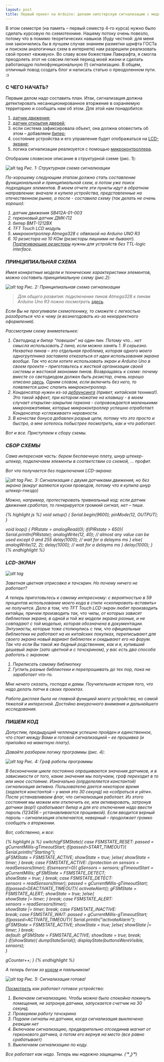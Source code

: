 ```yaml
---
layout: post
title: Первый проект на Arduino: делаем хипстерскую сигнализацию с модным интефейсом
---
```


В этом семестре (на память – первый семестр 4-го курса)  нужно было сделать курсовую по схемотехнике. Нашему потоку очень повезло, потому что в помимо теоретических навыков (буду честной: для меня они закончились бы в лучшем случае знанием разметки шрифта ГОСТа и поиском аналогичных схем в интернете) нам разрешили реализовать свой проект «вживую». 
Во славу всем божествам Лавкрафта, я смогла преодолеть этот не совсем легкий период моей жизни и сделать работающую полнофункциональную (!) сигнализацию. В общем, отличный повод создать блог и написать статью о преодоленном пути. :з

### С ЧЕГО НАЧАТЬ?

Первым делом надо составить план. Итак, сигнализация должна детектировать несанкционированное вторжение в охраняемую территорию  и сообщать нам об этом. Для этой нам понадобится:

1. [датчик движения](https://ru.wikipedia.org/wiki/%D0%94%D0%B0%D1%82%D1%87%D0%B8%D0%BA_%D0%B4%D0%B2%D0%B8%D0%B6%D0%B5%D0%BD%D0%B8%D1%8F);
2. [датчик открытия дверей](https://ru.wikipedia.org/wiki/%D0%93%D0%B5%D1%80%D0%BA%D0%BE%D0%BD);
3. если система зафиксировала объект, она должна оповестить об этом – добавляем [бипер](https://en.wikipedia.org/wiki/Buzzer); 
4. cостояние устройства и его управление будет отображаться на [LCD-экране](http://wiki.amperka.ru/%D1%81%D1%85%D0%B5%D0%BC%D1%8B-%D0%BF%D0%BE%D0%B4%D0%BA%D0%BB%D1%8E%D1%87%D0%B5%D0%BD%D0%B8%D1%8F:%D0%BF%D0%BE%D0%B4%D0%BA%D0%BB%D1%8E%D1%87%D0%B5%D0%BD%D0%B8%D0%B5-%D1%82%D0%B5%D0%BA%D1%81%D1%82%D0%BE%D0%B2%D0%BE%D0%B3%D0%BE-%D1%8D%D0%BA%D1%80%D0%B0%D0%BD%D0%B0);
5. логика сигнализации реализуется с помощью [микроконтроллера](http://habrahabr.ru/search/?q=[%D0%BC%D0%B8%D0%BA%D1%80%D0%BE%D0%BA%D0%BE%D0%BD%D1%82%D1%80%D0%BE%D0%BB%D0%BB%D0%B5%D1%80%D1%8B]&target_type=posts).

Отобразим словесное описание в структурной схеме (рис. 1):

![alt tag](https://raw.githubusercontent.com/KristinaEtc/KristinaEtc.github.io/master/schemes/1pr.png)
<em>Pис. 1: Структурная схема сигнализации<em>

По-хорошему следующим этапом должно стать составление функциональной и принципиальной схем,  а потом уже поиск подходящих элементов.  В моем отчете эти пункты идут в обратном направлении: вначале я купила устройства, представленные на отечественном рынке, а после - составила схему (так делать не очень хорошо): 

1. датчик движения SB412A-01-003
2. герконовый датчик ДМК-П2 
3. бипер BMT-1212BX 
4. TFT Touch LCD модуль
5. микроконтроллер Atmega328 с обвязкой на Arduino UNO R3
6. 10 резистора на 10 КОм (резисторы лишними не бывают). [Подтягивающие резисторы](https://ru.wikipedia.org/wiki/%D0%9F%D0%BE%D0%B4%D1%82%D1%8F%D0%B3%D0%B8%D0%B2%D0%B0%D1%8E%D1%89%D0%B8%D0%B9_%D1%80%D0%B5%D0%B7%D0%B8%D1%81%D1%82%D0%BE%D1%80) нужны для устройств без TTL-logic interface.

### ПРИНЦИПИАЛЬНАЯ СХЕМА

Имея конкретные модели и технические характеристики элементов, можно составить принципиальную схему (рис.2):

![alt tag](https://raw.githubusercontent.com/KristinaEtc/KristinaEtc.github.io/master/schemes/2func.png)
<em>Pис. 2: Принципиальная схема сигнализации<em>

>Для общего развития: подключение пинов Atmega328 к пинам Arduino Uno R3 пожно посмотреть [здесь](http://cdn2.shopium.ua/d/arduino/uploads/ARDUINO_V2.png).

Если Вы не прогуливали схемотехнику, то сможете с легкостью разобраться что к чему (и вознегодовать из-за некорректного оформления).

Рассмотрим схему внимательнее:

1. Светодиод и бипер  “повешан” на один пин. Потому что… нет смысла использовать 2 пина, если можно занять 1. Я серьезно.  Нехватка пинов – это отдельная проблема, которая одного моего одногруппника заставила отказаться от идеи использования экрана вообще. Так что если хотите использовать экран и Arduino Uno в своем проекте – приготовьтесь к жесткой организации своей системы и жестокой экономии пинов.
Возвращаясь к схеме: почему вместе со светодиодом должен быть резистор, очень хорошо описано [здесь](https://electronics.stackexchange.com/questions/32990/do-i-really-need-resistors-when-controlling-leds-with-arduino).
Одним словом, если включить без него, то появляется шанс спалить микроконтроллер. 
2. Конденсатор нужен из-за [дебаунсинга](http://ithappens.me/story/13303) (привет, китайская техника!). Это такой эффект, при котором нажатие на клавишу - в моем случает открытие-закрытие геркона - сопровождается маленькими микронажатиями, которые микроконтроллер успешно отработает. Конденсатор «сглаживает» неровности.
3. В качестве бонуса добавлен разрыв цепи, потому что это просто и быстро, а мне хотелось побыстрее посмотреть, как и что работает.

Вот и все. Приступаем к сбору схемы.

### СБОР СХЕМЫ

Сама интересная часть: берем беспаечную плату, шнур штекер-штекер, подключаем элементы в соответствии со схемой,
…
профит.

Вот что получается без подключения LCD-экрана:

![alt tag](https://raw.githubusercontent.com/KristinaEtc/KristinaEtc.github.io/master/schemes/3photo.jpg)
<em>Рис. 3: Cигнализация с двумя датчиками движения, но без экрана (вокруг валяются куски проводов, потому что я купила шнур штекер-гнездо)<em>

Можно, например, протестировать тривиальный код:  если датчик движения сработал, то генерируется громкий сигнал, нет – тише.

{% highlight js %}
void setup()  {
  Serial.begin(9600);
  pinMode(12, OUTPUT);
}

void loop()  {
     PIRstate = analogRead(0);
     if(PIRstate > 650){
      Serial.println(PIRstate);
     analogWrite(12, 40); // almost any value can be used except 0 and 255
      delay(1000); // wait for a delayms ms
     }
     else{
      analogWrite(12, 2);
     delay(1000); // wait for a delayms ms
     }
    delay(1000);
}
{% endhighlight %}

### LCD-ЭКРАН

![alt tag](https://raw.githubusercontent.com/KristinaEtc/KristinaEtc.github.io/master/schemes/4lsd.jpg)

Заветная цветная отрисовка и тачскрин. Но почему ничего не работает?

А теперь приготовьтесь к самому интересному: c вероятностью в 59 процентов использование моего кода в стиле «скопировать-вставить» не получится.
Дело в том, что TFT Touch LCD-экран любят производить китайцы, причем производить так, что чипы, от которых зависят библиотеки экрана, в одной и той же модели экрана разные, и не совпадают с той моделью, которая обозначена в документации. Энтузиасты, которые тоже столкнулись с тем, что официальные библиотеки не работают на их китайских покупках, переписывают для своего экрана новый вариант библиотек и скидывают его на форум. Так что если Вы такой же бедный родственник, как и я, купивший дешевый экран (зато цветной и с тачскрином), у вас есть два способа работать с экраном:

1. Переписать самому библиотеку 
2. Гуглить разные библиотеки и перепрошивать  до тех пор, пока не заработает что-то. 

Мне нечего сказать, господа и дамы. Поучительная история того, что надо делать патчи в своих проектах.

Работа дисплея была не главной функцией моего устройства, но самой тяжелой и интересной. Достойно внеурочного внимания и дальнейшего исследования.


### ПИШЕМ КОД

Допустим, предыдущий челлендж успешно пройден и единственное, что стоит между Вами и готовой сигнализацией – ее прошивка (и припойка на макетную плату).

Давайте разберем логику программы (рис. 4):

![alt tag](https://raw.githubusercontent.com/KristinaEtc/KristinaEtc.github.io/master/schemes/5logic.png)
<em>Рис. 4: Граф работы программы<em>

В бесконечном цикле постоянно опрашиваются значения датчиков, и в зависимости от того, какие значения мы получаем, граф переходит в то или иное состояние. Изначально (опрделеляется константой) сигнализация активна. Пользователю дается некоторое время (задается константой – у меня это 30 секунд) на «собраться и уйти». После устанавливаем флаг, что сигнализация работает. Из этого состояния мы можем или отключить ее, или активировать, затронув датчики (вор!) срабатывает бипер и для его отключения надо ввести пароль (123456 – устанавливается прошивкой). Если вводится верный пароль – сигнализация отключается, неверный – продолжает громко сообщать о вторжении. 

Вот, собственно, и все:

{% highlight js %}
switch(gFSMState){
    case FSMSTATE_RESET: 
      passed = gCurrentMillis-gTimeoutStart;
      if(passed>START_TIMEOUT){
        Serial.println("Starting");  
        gFSMState = FSMSTATE_ACTIVE;
        showState = true;
      }else{
        showState = timer;
      }
      break;
    case FSMSTATE_ACTIVE: //protection on
      sensors = readSensors(timer);
      if(sensors!=0){
        gSensors = sensors;
        gTimeoutStart = gCurrentMillis;
        gFSMState = FSMSTATE_DETECT;        
        showState = true;
      }
      break;
    case FSMSTATE_DETECT:     
      sensors = readSensors(timer); 
      passed = gCurrentMillis-gTimeoutStart;
      if(passed>DEACTIVATE_TIMEOUT){
        activateAlert();
        gFSMState = FSMSTATE_ALERT;
        showState = true;
      }else{        
        showState |= timer;
      }
      break;
    case FSMSTATE_ALERT:       
      sensors = readSensors(timer);   
      showState |= timer;
      break;
    case FSMSTATE_INACTIVE:            
      break;
    case FSMSTATE_WAIT:
      passed = gCurrentMillis-gTimeoutStart;
      if(passed>ACTIVATE_TIMEOUT){
        Serial.println("activateAlarm");  
        gFSMState = FSMSTATE_ACTIVE;
        showState = true;
      }else{
        showState |= timer;
      }
      break;     
    default:
      gFSMState = FSMSTATE_ACTIVE;
      showState = true;
      break;     
  }
  if(showState){
    dumpStateSerial();
    displayState(buttonsWereVisible, sensors);  
  }
  
  gCounter++; 
}
{% endhighlight %}

 А теперь бегом за [кодом](https://github.com/KristinaEtc/KristinaEtc.github.io/blob/master/arduino_sign/dumptouch/dumptouch.ino) и паяльником! 

 ![alt tag](https://raw.githubusercontent.com/KristinaEtc/KristinaEtc.github.io/master/schemes/final.jpg)
<em>Рис. 5: Сигнализация готова!<em>

 [Посмотреть](https://drive.google.com/file/d/0B6hv1ob9LkISVnZwdm9DR2lwN0U/view) как работает готовое устройство:

 1. Включаем сигнализацию. Чтобы можно было спокойно покинуть помещения, не затронув датчики, запускается счетчик на 30 секунд.
 2. Проверяем работу тачскрина
 3. Подаем сигналы на датчики, когда сигнализация выключена: реакции нет
 4. Включаем сигнализацию, предварительно отсоединив магнит от герконового датчика, а потом его вернув на место (все равно срабатывает)
 5. Выключаем сигнализацию по коду. 
 
 Все работает как надо. Теперь мы надежно защищены. ( ͡° ͜ʖ ͡°)

 

